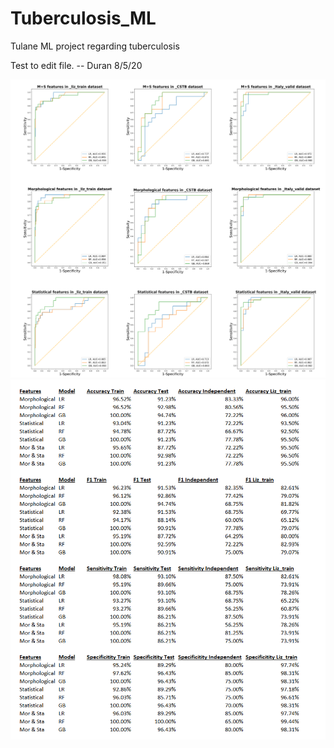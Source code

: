 # Tuberculosis_ML
Tulane ML project regarding tuberculosis

Test to edit file. -- Duran 8/5/20

![](./ROC%20curves.png)
![](./Results%20tables.png)
